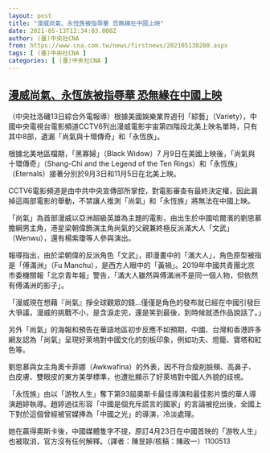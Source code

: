 ```yaml
---
layout: post
title: "漫威尚氣、永恆族被指辱華 恐無緣在中國上映"
date: 2021-05-13T12:34:03.000Z
author: (臺)中央社CNA
from: https://www.cna.com.tw/news/firstnews/202105130280.aspx
tags: [ (臺)中央社CNA ]
categories: [ (臺)中央社CNA ]
---
```

<!--1620909243000-->
[漫威尚氣、永恆族被指辱華 恐無緣在中國上映](https://www.cna.com.tw/news/firstnews/202105130280.aspx)
------

<div>
<div></div><div class="paragraph"><p>（中央社洛磯13日綜合外電報導）根據美國娛樂業界週刊「綜藝」（Variety），中國中央電視台電影頻道CCTV6列出漫威電影宇宙第四階段北美上映名單時，只有其中8部，遺漏「尚氣與十環傳奇」和「永恆族」。</p><p>根據北美地區檔期，「黑寡婦」（Black Widow）7 月9日在美國上映後，「尚氣與十環傳奇」（Shang-Chi and the Legend of the Ten Rings）和「永恆族」（Eternals）接著分別於9月3日和11月5日在北美上映。</p><p>CCTV6電影頻道是由中共中央宣傳部所掌控，對電影審查有最終決定權，因此漏掉這兩部電影的舉動，不禁讓人推測「尚氣」和「永恆族」將無法在中國上映。</p><p>「尚氣」為首部漫威以亞洲超級英雄為主題的電影，由出生於中國哈爾濱的劉思慕擔綱男主角，港星梁朝偉飾演主角尚氣的父親兼終極反派滿大人「文武」（Wenwu），還有楊紫瓊等人參與演出。</p><p>報導指出，由於梁朝偉的反派角色「文武」，即漫畫中的「滿大人」，角色原型被指是「傅滿洲」（Fu Manchu），是西方人眼中的「黃禍」。2019年中國共青團北京市委機關報「北京青年報」警告，「滿大人雖然與傅滿洲不是同一個人物，但依然有傅滿洲的影子」。</p><p>「漫威現在想藉『尚氣』掙全球觀眾的錢…僅僅是角色的發布就已經在中國引發巨大爭議，漫威的挑戰不小，是含淚走完，還是笑到最後，到時候就憑作品說話了。」</p><p>另外「尚氣」的海報和預告在華語地區初步反應不如預期，中國、台灣和香港許多網友認為「尚氣」呈現好萊塢對中國文化的刻板印象，例如功夫、燈籠、寶塔和紅色等。</p><p>劉思慕與女主角奧卡菲娜（Awkwafina）的外表，因不符合瘦削臉頰、高鼻子、白皮膚、雙眼皮的東方美學標準，也遭批顯示了好萊塢對中國人外貌的歧視。</p><p>「永恆族」由以「游牧人生」奪下第93屆奧斯卡最佳導演和最佳影片獎的華人導演趙婷執導。趙婷過往形容「中國是個充斥謊言的國家」的言論被挖出後，全國上下對於這個曾經被官媒捧為「中國之光」的導演，冷淡處理。</p><p>她在贏得奧斯卡後，中國媒體隻字不提，原訂4月23日在中國首映的「游牧人生」也被取消，官方沒有任何解釋。（譯者：陳昱婷/核稿：陳政一）1100513</p></div>
</div>
